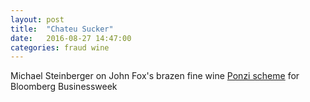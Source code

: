 ```yaml
---
layout: post
title:  "Chateu Sucker"
date:   2016-08-27 14:47:00
categories: fraud wine 
---
```


Michael Steinberger on John Fox's brazen fine wine [Ponzi scheme](https://www.bloomberg.com/features/2016-premier-cru-john-fox/) for Bloomberg Businessweek

